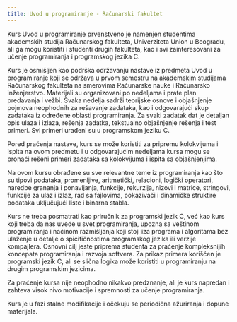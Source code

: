 ```yaml
---
title: Uvod u programiranje - Računarski fakultet
---
```


Kurs Uvod u programiranje prvenstveno je namenjen studentima akademskih studija Računarskog fakulteta, Univerziteta Union u Beogradu, ali ga mogu koristiti i studenti drugih fakulteta, kao i svi zainteresovani za učenje programiranja i programskog jezika C. 

Kurs je osmišljen kao podrška održavanju nastave iz predmeta Uvod u programiranje koji se održava u prvom semestru na akademskim studijama Računarskog fakulteta na smerovima Računarske nauke i Računarsko inženjerstvo. Materijali su organizovani po nedeljama i prate plan predavanja i vežbi. Svaka nedelja sadrži teorijske osnove i objašnjenje pojmova neophodnih za rešavanje zadataka, kao i odgovarajući skup zadataka iz određene oblasti programiranja. Za svaki zadatak dat je detaljan opis ulaza i izlaza, rešenja zadatka, tekstualno objašnjenje rešenja i test primeri. Svi primeri urađeni su u programskom jeziku C. 

Pored praćenja nastave, kurs se može koristiti za pripremu kolokvijuma i ispita na ovom predmetu i u odgovarajućim nedeljama kursa mogu se pronaći rešeni primeri zadataka sa kolokvijuma i ispita sa objašnjenjima.    

Na ovom kursu obrađene su sve relevantne teme iz programiranja kao što su tipovi podataka, promenljive, aritmetički, relacioni, logički  operatori, naredbe grananja i ponavljanja, funkcije, rekurzija, nizovi i matrice, stringovi, funkcije za ulaz i izlaz, rad sa fajlovima, pokazivači i dinamičke struktire podataka uključujući liste i binarna stabla. 

Kurs ne treba posmatrati kao priručnik za programski jezik C, već kao kurs koji treba da nas uvede u svet programiranja, upozna sa veštinom programiranja i načinom razmišljanja koji stoji iza programa i algoritama bez ulaženje u detalje o spicifičnostima programskog jezika ili verzije kompajlera. Osnovni cilj jeste priprema studenta za praćenje kompleksnijih koncepata programiranja i razvoja softvera. Za prikaz primera korišćen je programski jezik C, ali se slična logika može koristiti u programiranju na drugim programskim jezicima.  

Za praćenje kursa nije neophodno nikakvo predznanje, ali je kurs napredan i zahteva visok nivo motivacije i spremnosti za učenje programiranja. 

Kurs je u fazi stalne modifikacije i očekuju se periodična ažuriranja i dopune materijala. 


